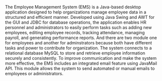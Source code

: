 The Employee Management System (EMS) is a Java-based desktop application designed to help organizations manage employee data in a structured and efficient manner. Developed using Java Swing and AWT for the GUI and JDBC for database operations, the application enables HR personnel and administrators to easily perform tasks such as adding new employees, editing employee records, tracking attendance, managing payroll, and generating performance reports. And there are two module one for employees and another for adminstrators because both have different tasks and power to contribute for organization.
The system connects to a relational database  MySQL to store and retrieve employee information securely and consistently.
To improve communication and make the system more effective, the EMS includes an integrated email feature using JavaMail API. This module allows the system to send automated or manual emails to employees or administrators.

